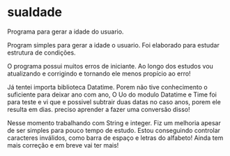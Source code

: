 # suaIdade
Programa para gerar a idade do usuario.

Program simples para gerar a idade o usuario.
Foi elaborado para estudar estrutura de condições.

O programa possui muitos erros de iniciante.
Ao longo dos estudos vou atualizando e corrigindo e tornando ele menos propício ao erro!

Já tentei importa biblioteca Datatime.
Porem não tive conhecimento o suficiente para deixar ano com ano, O Uo do modulo Datatime e Time foi para teste e vi que e possivel subtrair duas datas no caso anos, porem ele resulta em  dias.
preciso aprender a fazer uma conversão disso!

Nesse momento trabalhando com String e integer. 
Fiz um melhoria apesar de ser simples para pouco tempo de estudo.
Estou conseguindo controlar caracteres inválidos, como barra de espaço e letras do alfabeto!
Ainda tem mais correção e em breve vai ter mais!

